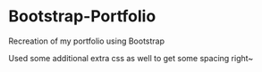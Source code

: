 # Bootstrap-Portfolio
Recreation of my portfolio using  Bootstrap

Used some additional extra css as well to get some spacing right~
